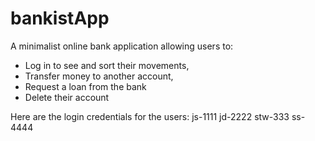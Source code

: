 # bankistApp
A minimalist online bank application allowing users to:
- Log in to see and sort their movements, 
- Transfer money to another account,
- Request a loan from the bank
- Delete their account

Here are the login credentials for the users:
js-1111
jd-2222
stw-333
ss-4444
